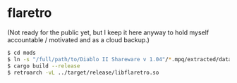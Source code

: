 # flaretro
(Not ready for the public yet, but I keep it here anyway to hold myself accountable / motivated and as a cloud backup.)
```sh
$ cd mods
$ ln -s "/full/path/to/Diablo II Shareware v 1.04"/*.mpq/extracted/data "D2sw/MpqsData"
$ cargo build --release
$ retroarch -vL ../target/release/libflaretro.so
```
